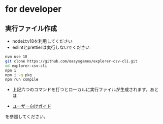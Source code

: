 # for developer

## 実行ファイル作成

* nodeはv18を利用してください
* eslintとprettierは実行しないでください

```bash
nvm use 18
git clone https://github.com/oasysgames/explorer-csv-cli.git
cd explorer-csv-cli
npm i
npm i -g pkg
npm run compile
```

* 上記六つのコマンドを打つとローカルに実行ファイルが生成されます。あとは

- [ユーザー向けガイド](./user_guide.md)

を参照してください。
